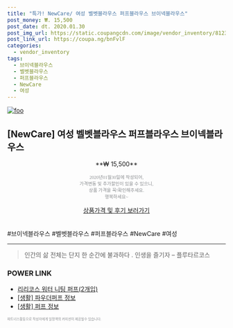 ```yaml
--- 
title: "특가! NewCare/ 여성 벨벳블라우스 퍼프블라우스 브이넥블라우스" 
post_money: ₩. 15,500 
post_date: dt. 2020.01.30 
post_img_url: https://static.coupangcdn.com/image/vendor_inventory/8123/503be066d1fb3d94b6e64520895dbff1bd3d9fd57b995f90201384263a10.jpg 
post_link_url: https://coupa.ng/bnFvlF 
categories: 
  - vendor_inventory 
tags: 
  - 브이넥블라우스 
  - 벨벳블라우스 
  - 퍼프블라우스 
  - NewCare 
  - 여성 
--- 
```

[![foo](https://static.coupangcdn.com/image/vendor_inventory/8123/503be066d1fb3d94b6e64520895dbff1bd3d9fd57b995f90201384263a10.jpg)](https://coupa.ng/bnFvlF) 

## [NewCare] 여성 벨벳블라우스 퍼프블라우스 브이넥블라우스 
<p style="text-align: center;">**₩ 15,500**</p> 
<p style="text-align: center;"><span style="color: #898c8f; font-family: Georgia,Times,serif; font-size: 0.75em;">2020년01월30일에 작성되어, <br>가격변동 및 추가할인이 있을 수 있으니,<br> 상품 가격을 꼭!확인해주세요.<br>행복하세요~</span> 
</p>	 
<div markdown="0" style="text-align: center;"><a href="https://coupa.ng/bnFvlF" class="btn btn--success">상품가격 및 후기 보러가기</a></div> 
<br><br> 
  #브이넥블라우스 #벨벳블라우스 #퍼프블라우스 #NewCare #여성 
<hr> 

> 인간의 삶 전체는 단지 한 순간에 불과하다 . 인생을 즐기자 – 플루타르코스 


### POWER LINK

* <a href="https://blog.naver.com/fasyy4321/221786876737" target="_blank">리리코스 워터 니팅 퍼프(2개입)</a>
* <a href="https://blog.naver.com/sakai111/221769855864" target="_blank"> [생활] 파우더퍼프 정보 </a>
* <a href="https://blog.naver.com/sakai111/221766114178" target="_blank"> [생활] 퍼프 정보 </a>

<span style="color: #898c8f; font-family: Georgia,Times,serif; font-size: 0.55em;">파트너스활동으로 작성자에게 일정액의 커미션이 제공될수 있습니다.</span> 
